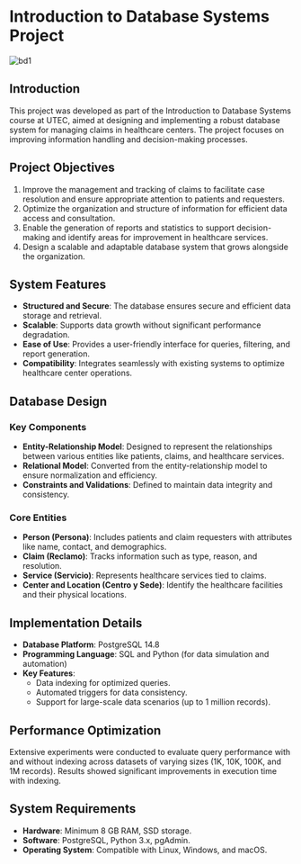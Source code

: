 # Introduction to Database Systems Project

![bd1](https://github.com/user-attachments/assets/078e4c13-7b3f-4e04-9e54-a9ddf211be3e)


## **Introduction**

This project was developed as part of the Introduction to Database Systems course at UTEC, aimed at designing and implementing a robust database system for managing claims in healthcare centers. The project focuses on improving information handling and decision-making processes.

## **Project Objectives**

1. Improve the management and tracking of claims to facilitate case resolution and ensure appropriate attention to patients and requesters.
2. Optimize the organization and structure of information for efficient data access and consultation.
3. Enable the generation of reports and statistics to support decision-making and identify areas for improvement in healthcare services.
4. Design a scalable and adaptable database system that grows alongside the organization.

## **System Features**

- **Structured and Secure**: The database ensures secure and efficient data storage and retrieval.
- **Scalable**: Supports data growth without significant performance degradation.
- **Ease of Use**: Provides a user-friendly interface for queries, filtering, and report generation.
- **Compatibility**: Integrates seamlessly with existing systems to optimize healthcare center operations.

## **Database Design**

### **Key Components**
- **Entity-Relationship Model**: Designed to represent the relationships between various entities like patients, claims, and healthcare services.
- **Relational Model**: Converted from the entity-relationship model to ensure normalization and efficiency.
- **Constraints and Validations**: Defined to maintain data integrity and consistency.

### **Core Entities**
- **Person (Persona)**: Includes patients and claim requesters with attributes like name, contact, and demographics.
- **Claim (Reclamo)**: Tracks information such as type, reason, and resolution.
- **Service (Servicio)**: Represents healthcare services tied to claims.
- **Center and Location (Centro y Sede)**: Identify the healthcare facilities and their physical locations.

## **Implementation Details**

- **Database Platform**: PostgreSQL 14.8
- **Programming Language**: SQL and Python (for data simulation and automation)
- **Key Features**:
  - Data indexing for optimized queries.
  - Automated triggers for data consistency.
  - Support for large-scale data scenarios (up to 1 million records).

## **Performance Optimization**

Extensive experiments were conducted to evaluate query performance with and without indexing across datasets of varying sizes (1K, 10K, 100K, and 1M records). Results showed significant improvements in execution time with indexing.

## **System Requirements**

- **Hardware**: Minimum 8 GB RAM, SSD storage.
- **Software**: PostgreSQL, Python 3.x, pgAdmin.
- **Operating System**: Compatible with Linux, Windows, and macOS.
